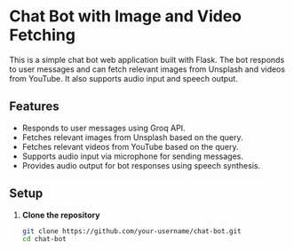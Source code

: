 # Chat Bot with Image and Video Fetching

This is a simple chat bot web application built with Flask. The bot responds to user messages and can fetch relevant images from Unsplash and videos from YouTube. It also supports audio input and speech output.

## Features

- Responds to user messages using Groq API.
- Fetches relevant images from Unsplash based on the query.
- Fetches relevant videos from YouTube based on the query.
- Supports audio input via microphone for sending messages.
- Provides audio output for bot responses using speech synthesis.

## Setup

1. **Clone the repository**
   ```sh
   git clone https://github.com/your-username/chat-bot.git
   cd chat-bot
